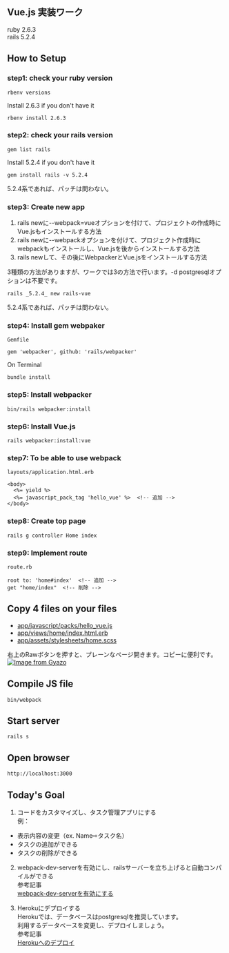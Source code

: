 ## Vue.js 実装ワーク
ruby 2.6.3  
rails 5.2.4

## How to Setup
### step1: check your ruby version
```
rbenv versions
```
Install 2.6.3 if you don't have it
```
rbenv install 2.6.3
```

### step2: check your rails version
```
gem list rails
```
Install 5.2.4 if you don't have it
```
gem install rails -v 5.2.4
```
5.2.4系であれば、パッチは問わない。

### step3: Create new app  
1. rails newに--webpack=vueオプションを付けて、プロジェクトの作成時にVue.jsもインストールする方法
2. rails newに--webpackオプションを付けて、プロジェクト作成時にwebpackもインストールし、Vue.jsを後からインストールする方法
3. rails newして、その後にWebpackerとVue.jsをインストールする方法  

3種類の方法がありますが、ワークでは3の方法で行います。-d postgresqlオプションは不要です。
```
rails _5.2.4_ new rails-vue
```
5.2.4系であれば、パッチは問わない。

### step4: Install gem webpaker  
`Gemfile`
```
gem 'webpacker', github: 'rails/webpacker'
```
On Terminal  
```
bundle install
```

### step5: Install webpacker
```
bin/rails webpacker:install
```

### step6: Install Vue.js
```
rails webpacker:install:vue
```

### step7: To be able to use webpack  
`layouts/application.html.erb`
```
<body>
  <%= yield %>
  <%= javascript_pack_tag 'hello_vue' %>  <!-- 追加 -->
</body>
```

### step8: Create top page
```
rails g controller Home index
```

### step9: Implement route
`route.rb`
```
root to: 'home#index'  <!-- 追加 -->
get "home/index"  <!-- 削除 -->
```

## Copy 4 files on your files
- [app/javascript/packs/hello_vue.js](https://github.com/diveintocode-corp/rails_vuejs/blob/master/app/javascript/packs/hello_vue.js)
- [app/views/home/index.html.erb](https://github.com/diveintocode-corp/rails_vuejs/blob/master/app/views/home/index.html.erb)
- [app/assets/stylesheets/home.scss](https://github.com/diveintocode-corp/rails_vuejs/blob/master/app/assets/stylesheets/home.scss)

右上のRawボタンを押すと、プレーンなページ開きます。コピーに便利です。
[![Image from Gyazo](https://t.gyazo.com/teams/diveintocode/f0a5146eccdef73c1a0a060bc482b73f.png)](https://diveintocode.gyazo.com/f0a5146eccdef73c1a0a060bc482b73f)

## Compile JS file
```
bin/webpack
```

## Start server
```
rails s
```

## Open browser
```
http://localhost:3000
```

## Today's Goal
1. コードをカスタマイズし、タスク管理アプリにする  
例：
  - 表示内容の変更（ex. Name⇨タスク名）
  - タスクの追加ができる
  - タスクの削除ができる

2. webpack-dev-serverを有効にし、railsサーバーを立ち上げると自動コンパイルができる  
参考記事  
[webpack-dev-serverを有効にする
](https://qiita.com/jnchito/items/30ab14ebf29b945559f6#webpack-dev-server%E3%82%92%E6%9C%89%E5%8A%B9%E3%81%AB%E3%81%99%E3%82%8B)

3. Herokuにデプロイする  
Herokuでは、データベースはpostgresqlを推奨しています。  
利用するデータベースを変更し、デプロイしましょう。  
参考記事  
[Herokuへのデプロイ](https://qiita.com/jnchito/items/30ab14ebf29b945559f6#heroku%E3%81%B8%E3%81%AE%E3%83%87%E3%83%97%E3%83%AD%E3%82%A4)